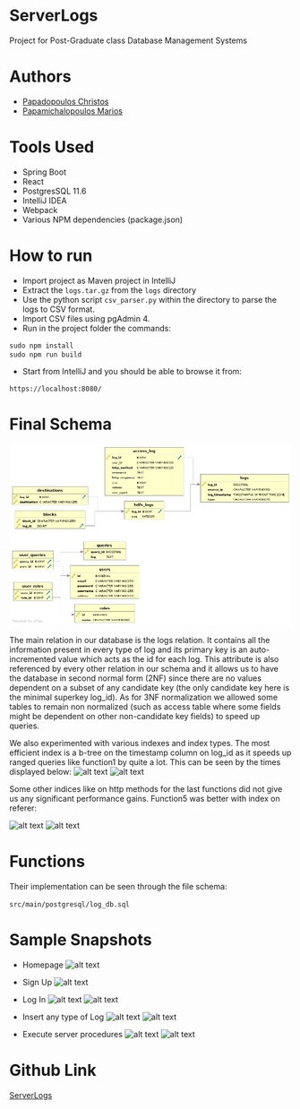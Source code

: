 # ServerLogs
Project for Post-Graduate class Database Management Systems

# Authors
- [Papadopoulos Christos](https://github.com/Christosc96)
- [Papamichalopoulos Marios](https://github.com/PapamichMarios)

# Tools Used
- Spring Boot 
- React
- PostgresSQL 11.6
- IntelliJ IDEA
- Webpack
- Various NPM dependencies (package.json)

# How to run
- Import project as Maven project in IntelliJ
- Extract the ```logs.tar.gz``` from the ```logs``` directory
- Use the python script ```csv_parser.py``` within the directory to parse the logs to CSV format.
- Import CSV files using pgAdmin 4.
- Run in the project folder the commands: 

```
sudo npm install
sudo npm run build
```

- Start from IntelliJ and you should be able to browse it from:
```
https://localhost:8080/
```

# Final Schema

![alt text](src/main/postgresql/log_db.jpg "DB Schema")

The main relation in our database is the logs relation. It contains all the information present in every type of log and
its primary key is an auto-incremented value which acts as the id for each log. This attribute is also referenced by 
every other relation in our schema and it allows us to have the database in second normal form (2NF) since there are no values dependent
on a subset of any candidate key (the only candidate key here is the minimal superkey log_id). As for 3NF normalization we allowed some 
tables to remain non normalized (such as access table where some fields might be dependent on other non-candidate key fields) to speed 
up queries.

We also experimented with various indexes and index types. The most efficient index is a b-tree on the timestamp column on log_id as
it speeds up ranged queries like function1 by quite a lot.
This can be seen by the times displayed below:
![alt text](src/main/postgresql/f1noin.jpg "Function1 without index")
![alt text](src/main/postgresql/f1timein.jpg "Function1 with b-tree index on timestamp")

Some other indices like on http methods for the last functions did not give us any significant performance gains. Function5 was better 
with index on referer:

![alt text](src/main/postgresql/f5noin.jpg "Function5 without index")
![alt text](src/main/postgresql/f5btreerefin.jpg "Function5 with b-tree index on referer")

# Functions

Their implementation can be seen through the file schema:

```src/main/postgresql/log_db.sql```

# Sample Snapshots

- Homepage
![alt text](Wiki%20Photos/homepage.png "Homepage")

- Sign Up
![alt text](Wiki%20Photos/signup.png "Sign Up")

- Log In
![alt text](Wiki%20Photos/login.png "Log In")
![alt text](Wiki%20Photos/homepage_logged.png "Homepage Logged In")

- Insert any type of Log
![alt text](Wiki%20Photos/insert_log.png "Insert Log")
![alt text](Wiki%20Photos/insertion_example.png "Example of Insert")

- Execute server procedures
![alt text](Wiki%20Photos/procedure1_before.png "Procedure 1 Before Results")
![alt text](Wiki%20Photos/procedure1_after.png "Procedure 1 After Results")

# Github Link
[ServerLogs](https://github.com/PapamichMarios/ServerLogs)
